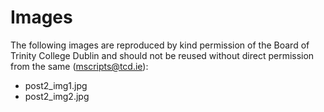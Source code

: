 # Images
The following images are reproduced by kind permission of the Board of Trinity College Dublin and should not be reused without direct permission from the same (mscripts@tcd.ie):
* post2_img1.jpg
* post2_img2.jpg

